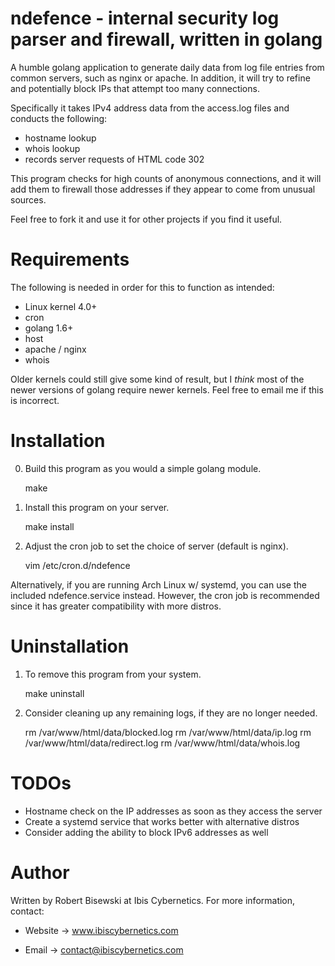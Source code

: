 # ndefence - internal security log parser and firewall, written in golang 

A humble golang application to generate daily data from log file entries
from common servers, such as nginx or apache. In addition, it will try
to refine and potentially block IPs that attempt too many connections.

Specifically it takes IPv4 address data from the access.log files and
conducts the following:

* hostname lookup
* whois lookup
* records server requests of HTML code 302

This program checks for high counts of anonymous connections, and it will
add them to firewall those addresses if they appear to come from unusual
sources.

Feel free to fork it and use it for other projects if you find it
useful.


# Requirements

The following is needed in order for this to function as intended:

* Linux kernel 4.0+
* cron
* golang 1.6+
* host
* apache / nginx
* whois

Older kernels could still give some kind of result, but I *think* most of
the newer versions of golang require newer kernels. Feel free to email me if
this is incorrect.


# Installation

0) Build this program as you would a simple golang module.

    make

1) Install this program on your server.

    make install

2) Adjust the cron job to set the choice of server (default is nginx).

    vim /etc/cron.d/ndefence

Alternatively, if you are running Arch Linux w/ systemd, you can use the
included ndefence.service instead. However, the cron job is recommended
since it has greater compatibility with more distros.

# Uninstallation

1) To remove this program from your system.

    make uninstall

2) Consider cleaning up any remaining logs, if they are no longer needed.

    rm /var/www/html/data/blocked.log
    rm /var/www/html/data/ip.log
    rm /var/www/html/data/redirect.log
    rm /var/www/html/data/whois.log


# TODOs

* Hostname check on the IP addresses as soon as they access the server
* Create a systemd service that works better with alternative distros
* Consider adding the ability to block IPv6 addresses as well


# Author

Written by Robert Bisewski at Ibis Cybernetics. For more information, contact:

* Website -> www.ibiscybernetics.com

* Email -> contact@ibiscybernetics.com
